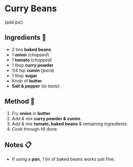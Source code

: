 
# Curry Beans

(add pic)

## Ingredients :bread:
* 2 tins **baked beans**
* 1 **onion** (*chopped*)
* 1 **tomato** (*chopped*)
* 1 tbsp **curry powder**
* 1/4 tsp **cumin** (*jeera*)
* 1 tbsp **sugar**
* Knob of **butter**
* **Salt & pepper** (*to taste*)

## Method :bell:
1. *Fry* **onion** in **butter**.
2. *Add & mix* **curry powder & cumin**.
3. *Add & mix* **tomato, baked beans** & remaining ingredients.
4. *Cook* through till done.

## Notes :clipboard:
* If using a **pan**, *1 tin* of baked beans works just fine.
